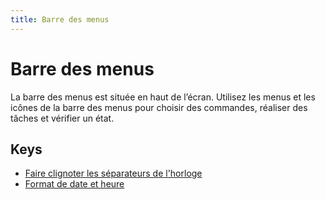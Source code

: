 ```yaml
---
title: Barre des menus
---
```


# Barre des menus

La barre des menus est située en haut de l’écran. Utilisez les menus et les icônes de la barre des menus pour choisir des commandes, réaliser des tâches et vérifier un état.

## Keys

- [Faire clignoter les séparateurs de l&#x27;horloge](./flashdateseparators.md)
- [Format de date et heure](./dateformat.md)

